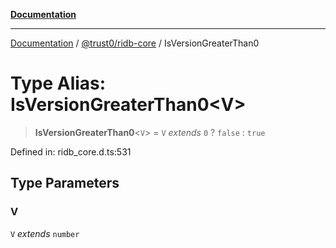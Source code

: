 [**Documentation**](../../../README.md)

***

[Documentation](../../../packages.md) / [@trust0/ridb-core](../README.md) / IsVersionGreaterThan0

# Type Alias: IsVersionGreaterThan0\<V\>

> **IsVersionGreaterThan0**\<`V`\> = `V` *extends* `0` ? `false` : `true`

Defined in: ridb\_core.d.ts:531

## Type Parameters

### V

`V` *extends* `number`
